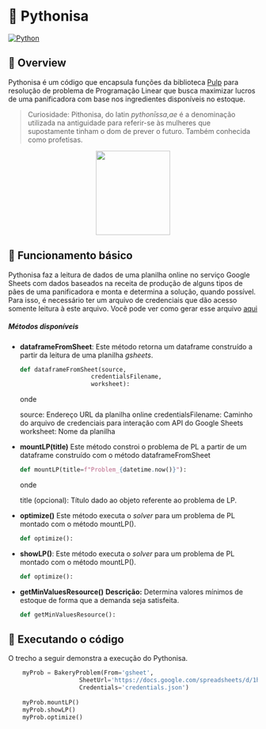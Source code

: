 
# :crystal_ball: Pythonisa
[![Python](https://img.shields.io/static/v1?label=Python&message=3.8&colorA=purple&color=black&logo=Python&logoColor=white)](https://www.python.org/) 

## :book: Overview 
Pythonisa é um código que encapsula funções da biblioteca [Pulp](https://pypi.org/project/PuLP/) para resolução de problema de Programação Linear que busca maximizar lucros de uma panificadora com base nos ingredientes disponíveis no estoque.

> Curiosidade: Pithonisa, do latin *pythonīssa,ae* é a denominação utilizada na antiguidade para referir-se às mulheres que supostamente tinham o dom de prever o futuro. Também conhecida como profetisas.

<center>
<img src="https://st.depositphotos.com/1394326/1304/i/600/depositphotos_13046621-stock-photo-fortuneteller-with-crystal-ball.jpg"  width="150" height="170">
</center>

<!-- 
### Sumário
* [Funcionamento básico](#hammer-Funcionamento_básico)
    * [Métodos disponíveis](#Métodos_disponíveis)
* [Executando o código](#balloon-Executando_o_código) -->


## :hammer: Funcionamento básico
Pythonisa faz a leitura de dados de uma planilha online no serviço Google Sheets com dados baseados na receita de produção de alguns tipos de pães de uma panificadora e monta e determina a solução, quando possível.
Para isso, é necessário ter um arquivo de credenciais que dão acesso somente leitura à este arquivo. Você pode ver como gerar esse arquivo [aqui](https://developers.google.com/sheets/api)


##### Métodos disponíveis

*  **dataframeFromSheet**: Este método retorna um dataframe construído a partir da leitura de uma planilha *gsheets*.
    
    ```Python
    def dataframeFromSheet(source,
                        credentialsFilename, 
                        worksheet):
    ```
    onde 
    
    source: Endereço URL da planilha online
    credentialsFilename: Caminho do arquivo de credenciais para interação com API do Google Sheets
    worksheet: Nome da planilha


*  **mountLP(title)** 
Este método constroi o problema de PL a partir de um dataframe construído com o método dataframeFromSheet
    
    ```Python
    def mountLP(title=f"Problem_{datetime.now()}"):
    ```
    onde 
    
    title (opcional): Título dado ao objeto referente ao problema de LP.


*  **optimize()**
    Este método executa o *solver* para um problema de PL montado com o método mountLP().
    
    ```Python
    def optimize():
    ```
    
*  **showLP()**: Este método executa o *solver* para um problema de PL montado com o método mountLP().
    
    ```Python
    def optimize():
    ```

*   **getMinValuesResource()**
    **Descrição:** Determina valores mínimos de estoque de forma que a demanda seja satisfeita.
    
    ```Python
    def getMinValuesResource():
    ```

 ## :balloon: Executando o código

O trecho a seguir demonstra a execução do Pythonisa.

```Python
    myProb = BakeryProblem(From='gsheet', 
                    SheetUrl='https://docs.google.com/spreadsheets/d/1hwY2ab3CDSFSSYIu1Xnj-4vbM3iQM240EsfiFAG50EM',
                    Credentials='credentials.json')
    
    myProb.mountLP()
    myProb.showLP()
    myProb.optimize()
```